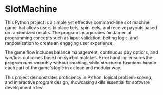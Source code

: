 # SlotMachine

This Python project is a simple yet effective command-line slot machine game that allows users to place bets, spin reels, and receive payouts based on randomized results. The program incorporates fundamental programming concepts such as input validation, betting logic, and randomization to create an engaging user experience.

The game flow includes balance management, continuous play options, and win/loss outcomes based on symbol matches. Error handling ensures the program runs smoothly without crashing, while structured functions handle each part of the game's logic in a clean and modular way.

This project demonstrates proficiency in Python, logical problem-solving, and interactive program design, showcasing skills essential for software development roles.










